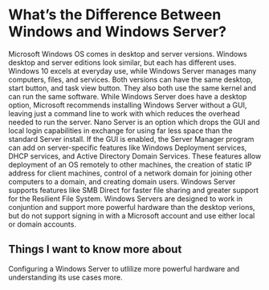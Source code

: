 # What’s the Difference Between Windows and Windows Server?

Microsoft Windows OS comes in desktop and server versions. Windows desktop and server editions look similar, but each has different uses. Windows 10 excels at everyday use, while Windows Server manages many computers, files, and services. Both versions can have the same desktop, start button, and task view button. They also both use the same kernel and can run the same software.
While Windows Server does have a desktop option, Microsoft recommends installing Windows Server without a GUI, leaving just a command line to work with which reduces the overhead needed to run the server. Nano Server is an option which drops the GUI and local login capabilities in exchange for using far less space than the standard Server install.
If the GUI is enabled, the Server Manager program can add on server-specific features like Windows Deployment services, DHCP services, and Active Directory Domain Services. These features allow deployment of an OS remotely to other machines, the creation of static IP address for client machines, control of a network domain for joining other computers to a domain, and creating domain users. Windows Server supports features like SMB Direct for faster file sharing and greater support for the Resilient File System. 
Windows Servers are designed to work in conjuntion and support more powerful hardware than the desktop verions, but do not  support signing in with a Microsoft account and use either local or domain accounts.

## Things I want to know more about

Configuring a Windows Server to utlilize more powerful hardware and understanding its use cases more.
